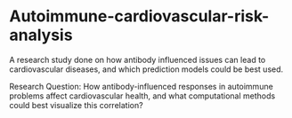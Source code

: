 # Autoimmune-cardiovascular-risk-analysis
A research study done on how antibody influenced issues can lead to cardiovascular diseases, and which prediction models could be best used.

Research Question: How antibody-influenced responses in autoimmune problems affect cardiovascular health, and what computational methods could best visualize this correlation?
